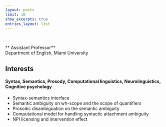```yaml
---
layout: posts
limit: 10
show_excerpts: true
entries_layout: list
---
```

<br />

** Assistant Professor**
<br />
Department of English, Miami University
<br />


## Interests

#### Syntax, Semantics, Prosody, Computational linguistics, Neurolinguistics, Cognitive psychology
* Syntax-semantics interface
* Semantic ambiguity on wh-scope and the scope of quantifiers
* Prosodic disambiguation on the semantic ambiguity
* Computational model for handling syntactic attachment ambiguity
* NPI licensing and intervention effect



